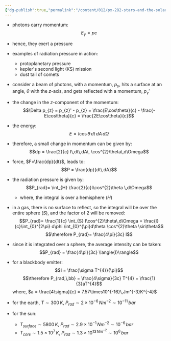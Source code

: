 ```yaml
---
{"dg-publish":true,"permalink":"/content/012/px-282-stars-and-the-solar-system/c-stellar-atmosphere/c10-13-radiative-transfer/px-282-c11-radiation-pressure/","noteIcon":"1","created":"2024-11-25T10:50:32.000+00:00","updated":"2024-12-22T16:19:45.737+00:00"}
---
```


- photons carry momentum: 
$$E_{\gamma} = pc$$
- hence, they exert a pressure

- examples of radiation pressure in action:
	- protoplanetary pressure
	- kepler's second light (KS) mission 
	- dust tail of comets

- consider a beam of photons, with a momentum, $p_{\gamma}$, hits a surface at an angle, $\theta$ with the $z$-axis, and gets reflected with a momentum, $p_{\gamma}'$
- the change in the $z$-component of the momentum: 
$$\Delta p_{z} = p_{z}' - p_{z} = \frac{E\cos\theta}{c} - \frac{-E\cos\theta}{c} = \frac{2E\cos\theta}{c}$$
- the energy: 
$$E = I\cos\theta\,dt\,dA\,d\Omega$$
- therefore, a small change in momentum can be given by:
$$dp = \frac{2}{c} I\,dt\,dA\, \cos^{2}\theta\,d\Omega$$
- force, $F=\frac{dp}{dt}$, leads to: 
$$P = \frac{dp}{dt\,dA}$$
- the radiation pressure is given by: 
$$P_{rad}= \int_{H} \frac{2}{c}I\cos^{2}\theta \,d\Omega$$
	- where, the integral is over a hemisphere ($H$)

- in a gas, there is no surface to reflect, so the integral will be over the entire sphere ($S$), and the factor of $2$ will be removed: 
$$P_{rad}= \frac{1}{c} \int_{S} I\cos^{2}\theta\,d\Omega = \frac{I}{c}\int_{0}^{2\pi} d\phi \int_{0}^{\pi}d\theta \cos^{2}\theta \sin\theta$$
$$\therefore P_{rad}= \frac{4\pi}{3c} I$$
- since it is integrated over a sphere, the average intensity can be taken:
$$P_{rad} = \frac{4\pi}{3c} \langle{I}\rangle$$
- for a blackbody emitter: 
$$I = \frac{\sigma T^{4}}{\pi}$$
$$\therefore P_{rad,\,bb} = \frac{4\sigma}{3c} T^{4} = \frac{1}{3}aT^{4}$$
	where, $a = \frac{4\sigma}{c} = 7.57\times10^{-16}\,Jm^{-3}K^{-4}$


- for the earth, $T\sim300\,K$, $P_{rad} \sim 2\times10^{-6}\,Nm^{-2} \sim 10^{-11}\,bar$
- for the sun: 
	- $T_{surface}\sim 5800\,K$, $P_{rad} \sim 2.9\times10^{-1}\,Nm^{-2} \sim10^{-6}\,bar$
	- $T_{core} \sim 1.5\times10^{7}\,K$, $P_{rad}\sim 1.3\times10^{13\,Nm^{-2}}\sim 10^{8}\,bar$
